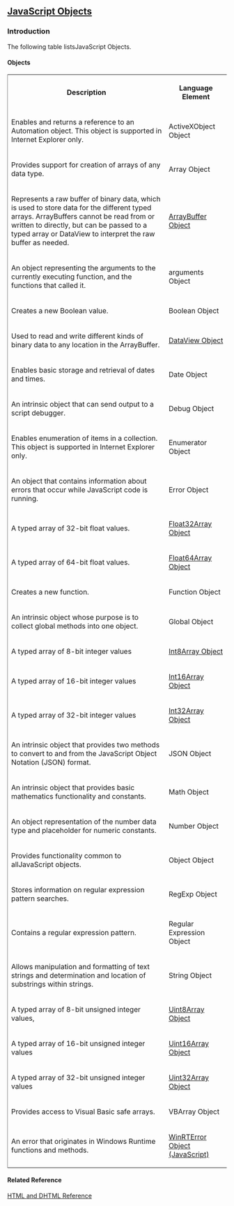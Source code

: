 ## [JavaScript Objects](JavaScript-Objects.html)

### Introduction 

 The following table listsJavaScript Objects.

#### Objects 

<div id="sectionSection0" class="section" name="collapseableSection" style="" expanded="true">
  <div class="caption"></div>
  <div class="tableSection">
    <table width="50%" cellspacing="2" cellpadding="5" frame="lhs">
      <tr>
        <th>
          <p xmlns:util="util">
            Description
          </p>
        </th>
        <th>
          <p xmlns:util="util">
            Language Element
          </p>
        </th>
      </tr>
      <tr>
        <td>
          <p xmlns:util="util">
            Enables and returns a reference to an Automation object. This object is supported in Internet Explorer only.
          </p>
        </td>
        <td>
          <p xmlns:util="util">
            ActiveXObject Object
          </p>
        </td>
      </tr>
      <tr>
        <td>
          <p xmlns:util="util">
            Provides support for creation of arrays of any data type.
          </p>
        </td>
        <td>
          <p xmlns:util="util">
            Array Object
          </p>
        </td>
      </tr>
      <tr>
        <td>
          <p xmlns:util="util">
            Represents a raw buffer of binary data, which is used to store data for the different typed arrays. ArrayBuffers cannot be read from or written to directly, but can be passed to a typed
            array or DataView to interpret the raw buffer as needed.
          </p>
        </td>
        <td>
          <p xmlns:util="util">
            <span sdata="link"><a href="9fda1261-f450-493b-b3db-ecfa9ca93cd7.htm">ArrayBuffer Object</a></span>
          </p>
        </td>
      </tr>
      <tr>
        <td>
          <p xmlns:util="util">
            An object representing the arguments to the currently executing function, and the functions that called it.
          </p>
        </td>
        <td>
          <p xmlns:util="util">
            arguments Object
          </p>
        </td>
      </tr>
      <tr>
        <td>
          <p xmlns:util="util">
            Creates a new Boolean value.
          </p>
        </td>
        <td>
          <p xmlns:util="util">
            Boolean Object
          </p>
        </td>
      </tr>
      <tr>
        <td>
          <p xmlns:util="util">
            Used to read and write different kinds of binary data to any location in the ArrayBuffer.
          </p>
        </td>
        <td>
          <p xmlns:util="util">
            <span sdata="link"><a href="250ec067-7505-4ee0-82ab-bfd3c2820afa.htm">DataView Object</a></span>
          </p>
        </td>
      </tr>
      <tr>
        <td>
          <p xmlns:util="util">
            Enables basic storage and retrieval of dates and times.
          </p>
        </td>
        <td>
          <p xmlns:util="util">
            Date Object
          </p>
        </td>
      </tr>
      <tr>
        <td>
          <p xmlns:util="util">
            An intrinsic object that can send output to a script debugger.
          </p>
        </td>
        <td>
          <p xmlns:util="util">
            Debug Object
          </p>
        </td>
      </tr>
      <tr>
        <td>
          <p xmlns:util="util">
            Enables enumeration of items in a collection. This object is supported in Internet Explorer only.
          </p>
        </td>
        <td>
          <p xmlns:util="util">
            Enumerator Object
          </p>
        </td>
      </tr>
      <tr>
        <td>
          <p xmlns:util="util">
            An object that contains information about errors that occur while JavaScript code is running.
          </p>
        </td>
        <td>
          <p xmlns:util="util">
            Error Object
          </p>
        </td>
      </tr>
      <tr>
        <td>
          <p xmlns:util="util">
            A typed array of 32-bit float values.
          </p>
        </td>
        <td>
          <p xmlns:util="util">
            <span sdata="link"><a href="4b29456a-1488-4006-ae66-5bf4c05003b1.htm">Float32Array Object</a></span>
          </p>
        </td>
      </tr>
      <tr>
        <td>
          <p xmlns:util="util">
            A typed array of 64-bit float values.
          </p>
        </td>
        <td>
          <p xmlns:util="util">
            <span sdata="link"><a href="74c945dc-56ae-458c-b0aa-782f240e9b6c.htm">Float64Array Object</a></span>
          </p>
        </td>
      </tr>
      <tr>
        <td>
          <p xmlns:util="util">
            Creates a new function.
          </p>
        </td>
        <td>
          <p xmlns:util="util">
            Function Object
          </p>
        </td>
      </tr>
      <tr>
        <td>
          <p xmlns:util="util">
            An intrinsic object whose purpose is to collect global methods into one object.
          </p>
        </td>
        <td>
          <p xmlns:util="util">
            Global Object
          </p>
        </td>
      </tr>
      <tr>
        <td>
          <p xmlns:util="util">
            A typed array of 8-bit integer values
          </p>
        </td>
        <td>
          <p xmlns:util="util">
            <span sdata="link"><a href="0e3bdbc5-8d85-4c0d-b399-693b01674803.htm">Int8Array Object</a></span>
          </p>
        </td>
      </tr>
      <tr>
        <td>
          <p xmlns:util="util">
            A typed array of 16-bit integer values
          </p>
        </td>
        <td>
          <p xmlns:util="util">
            <span sdata="link"><a href="b87f36b4-4e38-4f32-b258-654c4ad2c615.htm">Int16Array Object</a></span>
          </p>
        </td>
      </tr>
      <tr>
        <td>
          <p xmlns:util="util">
            A typed array of 32-bit integer values
          </p>
        </td>
        <td>
          <p xmlns:util="util">
            <span sdata="link"><a href="48696299-e41e-4590-b1b5-26fe19f68139.htm">Int32Array Object</a></span>
          </p>
        </td>
      </tr>
      <tr>
        <td>
          <p xmlns:util="util">
            An intrinsic object that provides two methods to convert to and from the JavaScript Object Notation (JSON) format.
          </p>
        </td>
        <td>
          <p xmlns:util="util">
            JSON Object
          </p>
        </td>
      </tr>
      <tr>
        <td>
          <p xmlns:util="util">
            An intrinsic object that provides basic mathematics functionality and constants.
          </p>
        </td>
        <td>
          <p xmlns:util="util">
            Math Object
          </p>
        </td>
      </tr>
      <tr>
        <td>
          <p xmlns:util="util">
            An object representation of the number data type and placeholder for numeric constants.
          </p>
        </td>
        <td>
          <p xmlns:util="util">
            Number Object
          </p>
        </td>
      </tr>
      <tr>
        <td>
          <p xmlns:util="util">
            Provides functionality common to allJavaScript objects.
          </p>
        </td>
        <td>
          <p xmlns:util="util">
            Object Object
          </p>
        </td>
      </tr>
      <tr>
        <td>
          <p xmlns:util="util">
            Stores information on regular expression pattern searches.
          </p>
        </td>
        <td>
          <p xmlns:util="util">
            RegExp Object
          </p>
        </td>
      </tr>
      <tr>
        <td>
          <p xmlns:util="util">
            Contains a regular expression pattern.
          </p>
        </td>
        <td>
          <p xmlns:util="util">
            Regular Expression Object
          </p>
        </td>
      </tr>
      <tr>
        <td>
          <p xmlns:util="util">
            Allows manipulation and formatting of text strings and determination and location of substrings within strings.
          </p>
        </td>
        <td>
          <p xmlns:util="util">
            String Object
          </p>
        </td>
      </tr>
      <tr>
        <td>
          <p xmlns:util="util">
            A typed array of 8-bit unsigned integer values,
          </p>
        </td>
        <td>
          <p xmlns:util="util">
            <span sdata="link"><a href="ae78b3ee-b660-4625-ac7b-d414a0842c87.htm">Uint8Array Object</a></span>
          </p>
        </td>
      </tr>
      <tr>
        <td>
          <p xmlns:util="util">
            A typed array of 16-bit unsigned integer values
          </p>
        </td>
        <td>
          <p xmlns:util="util">
            <span sdata="link"><a href="e684647d-04d0-41a9-9089-16612e18ec7d.htm">Uint16Array Object</a></span>
          </p>
        </td>
      </tr>
      <tr>
        <td>
          <p xmlns:util="util">
            A typed array of 32-bit unsigned integer values
          </p>
        </td>
        <td>
          <p xmlns:util="util">
            <span sdata="link"><a href="c4bf5409-2d4b-4660-9f4b-a45d7a02b47e.htm">Uint32Array Object</a></span>
          </p>
        </td>
      </tr>
      <tr>
        <td>
          <p xmlns:util="util">
            Provides access to Visual Basic safe arrays.
          </p>
        </td>
        <td>
          <p xmlns:util="util">
            VBArray Object
          </p>
        </td>
      </tr>
      <tr>
        <td>
          <p xmlns:util="util">
            An error that originates in Windows Runtime functions and methods.
          </p>
        </td>
        <td>
          <p xmlns:util="util">
            <span sdata="link"><a href="d75ab8e5-e729-4d86-90fd-ea228c30dd66.htm">WinRTError Object (JavaScript)</a></span>
          </p>
        </td>
      </tr>
    </table>
  </div>
</div>

#### Related Reference 

<div id="sectionSection1" class="section" name="collapseableSection" style="" expanded="true">
  <p xmlns:util="util">
    <a href="http://go.microsoft.com/fwlink/?LinkId=148095">HTML and DHTML Reference</a>
  </p>
</div>

